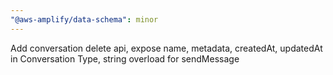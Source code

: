 ```yaml
---
"@aws-amplify/data-schema": minor
---
```


Add conversation delete api, expose name, metadata, createdAt, updatedAt in Conversation Type, string overload for sendMessage

